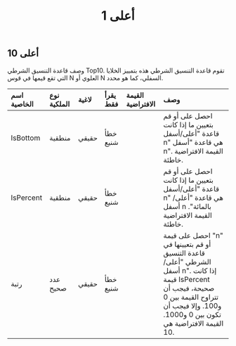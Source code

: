 ﻿---
title: أعلى 1
second_title: Aspose.Cells Cloud Documen
type: docs
url: /ar/specification/model/top10/
description: "Aspose.Cells مواصفات النموذج السحابي: Top10. تعامل بسهولة مع Excel ومستندات جداول البيانات الأخرى التي تحتوي على ميزات مثل الفتح والتوليد والتحرير والتقسيم والدمج والمقارنة والتحويل"
weight: 50
---
## **أعلى 10**

وصف قاعدة التنسيق الشرطي Top10. تقوم قاعدة التنسيق الشرطي هذه بتمييز الخلايا التي تقع قيمها في قوس N العلوي أو N السفلي، كما هو محدد.

| اسم الخاصية| نوع الملكية| لاغية| يقرأ فقط| القيمة الافتراضية| وصف|
|:- |:- |:- |:- |:- |:- |
| IsBottom| منطقية| حقيقي| خطأ شنيع|| احصل على أو قم بتعيين ما إذا كانت قاعدة "أعلى/أسفل n" هي قاعدة "أسفل n". القيمة الافتراضية خاطئة.|
| IsPercent| منطقية| حقيقي| خطأ شنيع|| احصل على أو قم بتعيين ما إذا كانت قاعدة "أعلى/أسفل n" هي قاعدة "أعلى/أسفل n بالمائة". القيمة الافتراضية خاطئة.|
| رتبة| عدد صحيح| حقيقي| خطأ شنيع|| احصل على قيمة "n" أو قم بتعيينها في قاعدة التنسيق الشرطي "أعلى/أسفل n". إذا كانت قيمة IsPercent صحيحة، فيجب أن تتراوح القيمة بين 0 و100. وإلا فيجب أن تكون بين 0 و1000. القيمة الافتراضية هي 10.|

